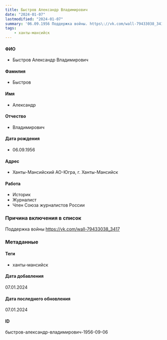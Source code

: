 ```yaml
---
title: Быстров Александр Владимирович
date: "2024-01-07"
lastmodified: "2024-01-07"
summary: '06.09.1956 Поддержка войны. https\://vk.com/wall-79433038_3417'
tags: 
    - ханты-мансийск
---
```

<!--# pp2-->
<!--## Фигурант-->
<!--### Личные данные-->
#### ФИО
- Быстров Александр Владимирович
#### Фамилия
- Быстров
#### Имя
- Александр
#### Отчество
- Владимирович
#### Дата рождения
- 06.09.1956
#### Адрес
- Ханты-Мансийский АО-Югра, г. Ханты-Мансийск
#### Работа
- Историк
- Журналист
- Член Союза журналистов России
### Причина включения в список
Поддержка войны
https://vk.com/wall-79433038_3417
### Метаданные
#### Теги
- ханты-мансийск
#### Дата добавления
07.01.2024
#### Дата последнего обновления
07.01.2024
#### ID
быстров-александр-владимирович-1956-09-06
<!--## END;-->
